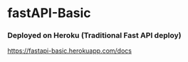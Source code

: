 # fastAPI-Basic
### Deployed on Heroku (Traditional Fast API deploy)
https://fastapi-basic.herokuapp.com/docs
